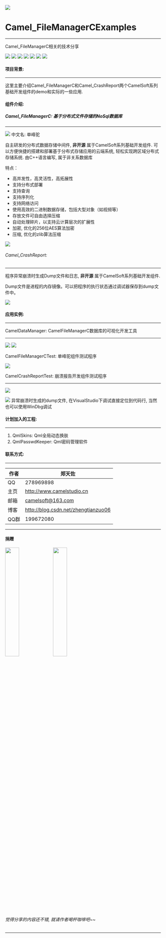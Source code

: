 ﻿
![](https://github.com/zhengtianzuo/Camel_FileManagerCExamples/blob/master/Camel_FileManagerCExamples.jpg?raw=true)

# Camel_FileManagerCExamples
***
Camel_FileManagerC相关的技术分享

![](https://img.shields.io/badge/%E7%89%88%E6%9D%83%E8%AE%B8%E5%8F%AF-MIT-orange.svg)
![](https://img.shields.io/badge/Qt-5.10-blue.svg)
![](https://img.shields.io/badge/VS-2017-blue.svg)
![](https://img.shields.io/badge/QtQuick-2.2-blue.svg)
![](https://img.shields.io/badge/Camel_FileManagerC-1.0.0.0-blue.svg)
![](https://img.shields.io/badge/%E7%89%88%E6%9C%AC-1.0.0.0-blue.svg)
![](https://img.shields.io/badge/%E7%BC%96%E8%AF%91-%E6%88%90%E5%8A%9F-brightgreen.svg)

#### 项目背景:
***
这里主要介绍Camel_FileManagerC和Camel_CrashReport两个CamelSoft系列基础开发组件的demo和实际的一些应用.



#### 组件介绍:

##### Camel_FileManagerC: 基于分布式文件存储的NoSql数据库
***
![](https://github.com/zhengtianzuo/Camel_FileManagerCExamples/blob/master/CamelFileManagerCDll/dromedary.png?raw=true)   中文名: 单峰驼

自主研发的分布式数据存储中间件, **非开源** 属于CamelSoft系列基础开发组件. 可以方便快捷的搭建和部署基于分布式存储应用的云端系统, 轻松实现跨区域分布式存储系统.
由C++语言编写, 属于非关系数据库

特点：
* 高并发性，高灵活性，高拓展性
* 支持分布式部署
* 支持查询
* 支持序列化
* 支持网络访问
* 使用高效的二进制数据存储，包括大型对象（如视频等）
* 存放文件可自由选择压缩
* 自动处理碎片，以支持云计算层次的扩展性
* 加密, 优化的256位AES算法加密
* 压缩, 优化的zlib算法压缩


![](https://github.com/zhengtianzuo/zhengtianzuo.github.io/blob/master/sysall.png?raw=true)




###### Camel_CrashReport:
***
程序异常崩溃时生成Dump文件和日志, **非开源** 属于CamelSoft系列基础开发组件.

Dump文件是进程的内存镜像。可以把程序的执行状态通过调试器保存到dump文件中。


![](https://github.com/zhengtianzuo/zhengtianzuo.github.io/blob/master/syswin.png?raw=true)




#### 应用实例:
***

CamelDataManager: CamelFileManagerC数据库的可视化开发工具
***

![](https://github.com/zhengtianzuo/Camel_FileManagerCExamples/blob/master/CamelDataManager/show1.png?raw=true)
![](https://github.com/zhengtianzuo/Camel_FileManagerCExamples/blob/master/CamelDataManager/show2.png?raw=true)


CamelFileManagerCTest: 单峰驼组件测试程序

![](https://github.com/zhengtianzuo/Camel_FileManagerCExamples/blob/master/CamelFileManagerCTest/show.png?raw=true)


CamelCrashReportTest: 崩溃报告开发组件测试程序
***
![](https://github.com/zhengtianzuo/Camel_FileManagerCExamples/blob/master/CamelCrashReportTest/show.jpg?raw=true)

![](https://github.com/zhengtianzuo/Camel_FileManagerCExamples/blob/master/CamelCrashReportTest/show1.jpg?raw=true)
异常崩溃时生成的dump文件, 在VisualStudio下调试直接定位到代码行, 当然也可以使用WinDbg调试



#### 计划加入的工程:
***
1. QmlSkins: Qml全局动态换肤
2. QmlPasswdKeeper: Qml密码管理软件



#### 联系方式:
***
|作者|郑天佐|
|---|---
|QQ|278969898|
|主页|http://www.camelstudio.cn
|邮箱|camelsoft@163.com
|博客|http://blog.csdn.net/zhengtianzuo06
|QQ群|199672080|![](https://github.com/zhengtianzuo/zhengtianzuo.github.io/blob/master/qqgroup.jpg?raw=true)





***
#### **捐赠**
<img src="https://github.com/zhengtianzuo/zhengtianzuo.github.io/blob/master/weixin.jpg?raw=true" width="30%" height="30%" />           <img src="https://github.com/zhengtianzuo/zhengtianzuo.github.io/blob/master/zhifubao.jpg?raw=true" width="30%" height="30%" />

###### 觉得分享的内容还不错, 就请作者喝杯咖啡吧~~
***
